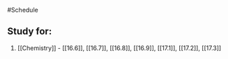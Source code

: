 #Schedule

## Study for:
1. [[Chemistry]] - [[16.6]], [[16.7]], [[16.8]], [[16.9]], [[17.1]], [[17.2]], [[17.3]]